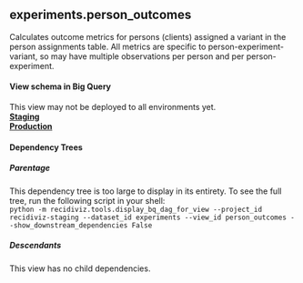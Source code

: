 ## experiments.person_outcomes
Calculates outcome metrics for persons (clients) assigned a variant in the person assignments table. All metrics are specific to person-experiment-variant, so may have multiple observations per person and per person-experiment.

#### View schema in Big Query
This view may not be deployed to all environments yet.<br/>
[**Staging**](https://console.cloud.google.com/bigquery?pli=1&p=recidiviz-staging&page=table&project=recidiviz-staging&d=experiments&t=person_outcomes)
<br/>
[**Production**](https://console.cloud.google.com/bigquery?pli=1&p=recidiviz-123&page=table&project=recidiviz-123&d=experiments&t=person_outcomes)
<br/>

#### Dependency Trees

##### Parentage
This dependency tree is too large to display in its entirety. To see the full tree, run the following script in your shell: <br/>
```python -m recidiviz.tools.display_bq_dag_for_view --project_id recidiviz-staging --dataset_id experiments --view_id person_outcomes --show_downstream_dependencies False```

##### Descendants
This view has no child dependencies.
